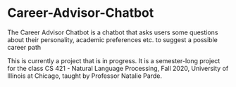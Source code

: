 # Career-Advisor-Chatbot
The Career Advisor Chatbot is a chatbot that asks users some questions about their personality, academic preferences etc. to suggest a possible career path


This is currently a project that is in progress. 
It is a semester-long project for the class CS 421 - Natural Language Processing, Fall 2020, University of Illinois at Chicago, taught by Professor Natalie Parde.
